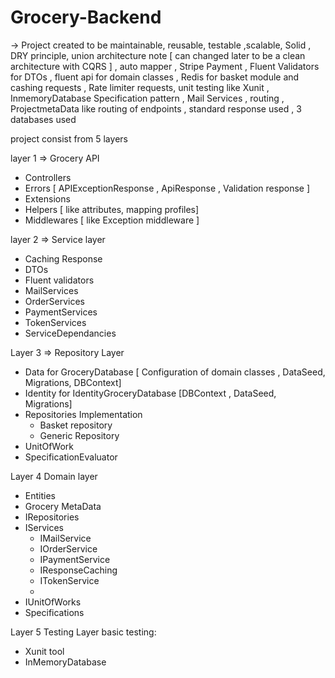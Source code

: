# Grocery-Backend

→ Project created to be maintainable, reusable, testable ,scalable, Solid , DRY principle, union architecture note [ can changed later to be a clean architecture with CQRS ] , auto mapper , Stripe Payment , Fluent Validators for DTOs , fluent api for domain classes , Redis for basket module and cashing requests , Rate limiter requests, unit testing like Xunit , InmemoryDatabase   Specification pattern , Mail Services ,  routing , ProjectmetaData like routing of endpoints  ,  standard response used  , 3 databases used

project consist from 5 layers 

layer 1 ⇒ Grocery  API

- Controllers
- Errors [  APIExceptionResponse , ApiResponse , Validation response ]
- Extensions
- Helpers [ like  attributes, mapping profiles]
- Middlewares [ like Exception middleware ]

layer 2 ⇒ Service layer

- Caching Response
- DTOs
- Fluent validators
- MailServices
- OrderServices
- PaymentServices
- TokenServices
- ServiceDependancies

Layer 3 ⇒ Repository Layer

- Data for GroceryDatabase [ Configuration of domain classes , DataSeed, Migrations, DBContext]
- Identity for IdentityGroceryDatabase [DBContext  , DataSeed, Migrations]
- Repositories Implementation
    - Basket repository
    - Generic Repository
- UnitOfWork
- SpecificationEvaluator

Layer 4 Domain layer

- Entities
- Grocery MetaData
- IRepositories
- IServices
    - IMailService
    - IOrderService
    - IPaymentService
    - IResponseCaching
    - ITokenService
    - 
- IUnitOfWorks
- Specifications

Layer 5 Testing Layer  basic testing:

- Xunit tool
- InMemoryDatabase
